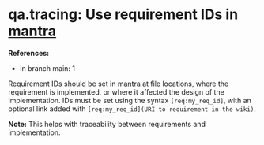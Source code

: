 # qa.tracing: Use requirement IDs in [mantra](https://github.com/mhatzl/mantra)

**References:**

- in branch main: 1

Requirement IDs should be set in [mantra](https://github.com/mhatzl/mantra) at file locations, where the requirement is implemented,
or where it affected the design of the implementation.
IDs must be set using the syntax `[req:my_req_id]`, with an optional link added with `[req:my_req_id](URI to requirement in the wiki)`.

**Note:** This helps with traceability between requirements and implementation.
